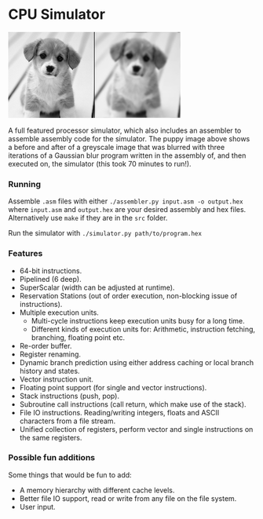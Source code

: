 # CPU Simulator #

![](image/puppy.jpg?raw=true "Puppy")

A full featured processor simulator, which also includes an assembler to
assemble assembly code for the simulator. The puppy image above shows a before
and after of a greyscale image that was blurred with three iterations of a
Gaussian blur program written in the assembly of, and then executed on, the
simulator (this took 70 minutes to run!).

### Running ###

Assemble `.asm` files with either `./assembler.py input.asm -o output.hex`
where `input.asm` and `output.hex` are your desired assembly and hex files.
Alternatively use `make` if they are in the `src` folder.

Run the simulator with `./simulator.py path/to/program.hex`

### Features ###

* 64-bit instructions.
* Pipelined (6 deep).
* SuperScalar (width can be adjusted at runtime).
* Reservation Stations (out of order execution, non-blocking issue of
    instructions).
* Multiple execution units.
    * Multi-cycle instructions keep execution units busy for a long time.
    * Different kinds of execution units for: Arithmetic, instruction
        fetching, branching, floating point etc.
* Re-order buffer.
* Register renaming.
* Dynamic branch prediction using either address caching or local branch
    history and states.
* Vector instruction unit.
* Floating point support (for single and vector instructions).
* Stack instructions (push, pop).
* Subroutine call instructions (call return, which make use of the stack).
* File IO instructions. Reading/writing integers, floats and ASCII characters
    from a file stream.
* Unified collection of registers, perform vector and single instructions on
    the same registers.

### Possible fun additions ###

Some things that would be fun to add:

* A memory hierarchy with different cache levels.
* Better file IO support, read or write from any file on the file system.
* User input.
